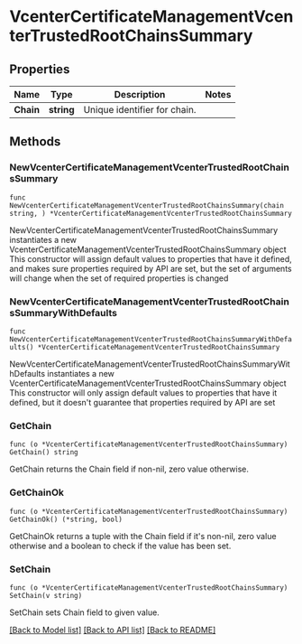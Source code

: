 # VcenterCertificateManagementVcenterTrustedRootChainsSummary

## Properties

Name | Type | Description | Notes
------------ | ------------- | ------------- | -------------
**Chain** | **string** | Unique identifier for chain. | 

## Methods

### NewVcenterCertificateManagementVcenterTrustedRootChainsSummary

`func NewVcenterCertificateManagementVcenterTrustedRootChainsSummary(chain string, ) *VcenterCertificateManagementVcenterTrustedRootChainsSummary`

NewVcenterCertificateManagementVcenterTrustedRootChainsSummary instantiates a new VcenterCertificateManagementVcenterTrustedRootChainsSummary object
This constructor will assign default values to properties that have it defined,
and makes sure properties required by API are set, but the set of arguments
will change when the set of required properties is changed

### NewVcenterCertificateManagementVcenterTrustedRootChainsSummaryWithDefaults

`func NewVcenterCertificateManagementVcenterTrustedRootChainsSummaryWithDefaults() *VcenterCertificateManagementVcenterTrustedRootChainsSummary`

NewVcenterCertificateManagementVcenterTrustedRootChainsSummaryWithDefaults instantiates a new VcenterCertificateManagementVcenterTrustedRootChainsSummary object
This constructor will only assign default values to properties that have it defined,
but it doesn't guarantee that properties required by API are set

### GetChain

`func (o *VcenterCertificateManagementVcenterTrustedRootChainsSummary) GetChain() string`

GetChain returns the Chain field if non-nil, zero value otherwise.

### GetChainOk

`func (o *VcenterCertificateManagementVcenterTrustedRootChainsSummary) GetChainOk() (*string, bool)`

GetChainOk returns a tuple with the Chain field if it's non-nil, zero value otherwise
and a boolean to check if the value has been set.

### SetChain

`func (o *VcenterCertificateManagementVcenterTrustedRootChainsSummary) SetChain(v string)`

SetChain sets Chain field to given value.



[[Back to Model list]](../README.md#documentation-for-models) [[Back to API list]](../README.md#documentation-for-api-endpoints) [[Back to README]](../README.md)


